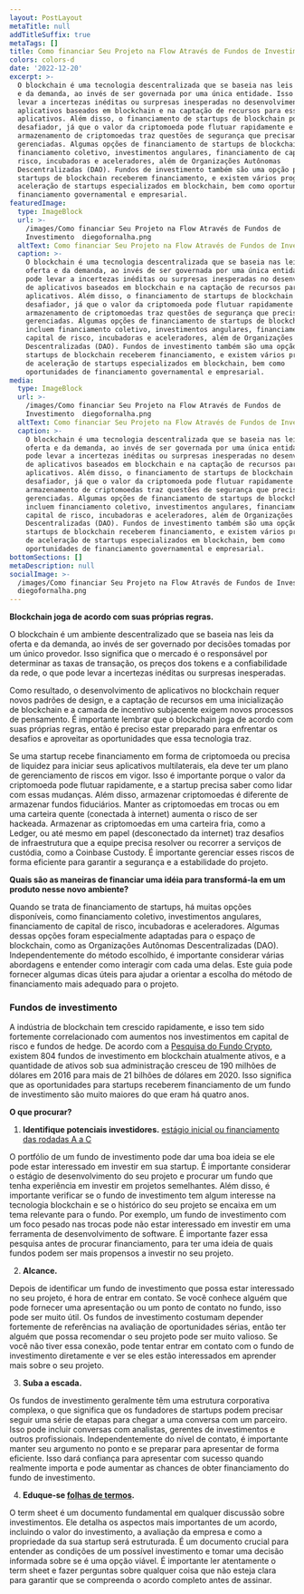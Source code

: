 ```yaml
---
layout: PostLayout
metaTitle: null
addTitleSuffix: true
metaTags: []
title: Como financiar Seu Projeto na Flow Através de Fundos de Investimento
colors: colors-d
date: '2022-12-20'
excerpt: >-
  O blockchain é uma tecnologia descentralizada que se baseia nas leis da oferta
  e da demanda, ao invés de ser governada por uma única entidade. Isso pode
  levar a incertezas inéditas ou surpresas inesperadas no desenvolvimento de
  aplicativos baseados em blockchain e na captação de recursos para esses
  aplicativos. Além disso, o financiamento de startups de blockchain pode ser
  desafiador, já que o valor da criptomoeda pode flutuar rapidamente e o
  armazenamento de criptomoedas traz questões de segurança que precisam ser
  gerenciadas. Algumas opções de financiamento de startups de blockchain incluem
  financiamento coletivo, investimentos angulares, financiamento de capital de
  risco, incubadoras e aceleradores, além de Organizações Autônomas
  Descentralizadas (DAO). Fundos de investimento também são uma opção para
  startups de blockchain receberem financiamento, e existem vários programas de
  aceleração de startups especializados em blockchain, bem como oportunidades de
  financiamento governamental e empresarial.
featuredImage:
  type: ImageBlock
  url: >-
    /images/Como financiar Seu Projeto na Flow Através de Fundos de
    Investimento  diegofornalha.png
  altText: Como financiar Seu Projeto na Flow Através de Fundos de Investimento
  caption: >-
    O blockchain é uma tecnologia descentralizada que se baseia nas leis da
    oferta e da demanda, ao invés de ser governada por uma única entidade. Isso
    pode levar a incertezas inéditas ou surpresas inesperadas no desenvolvimento
    de aplicativos baseados em blockchain e na captação de recursos para esses
    aplicativos. Além disso, o financiamento de startups de blockchain pode ser
    desafiador, já que o valor da criptomoeda pode flutuar rapidamente e o
    armazenamento de criptomoedas traz questões de segurança que precisam ser
    gerenciadas. Algumas opções de financiamento de startups de blockchain
    incluem financiamento coletivo, investimentos angulares, financiamento de
    capital de risco, incubadoras e aceleradores, além de Organizações Autônomas
    Descentralizadas (DAO). Fundos de investimento também são uma opção para
    startups de blockchain receberem financiamento, e existem vários programas
    de aceleração de startups especializados em blockchain, bem como
    oportunidades de financiamento governamental e empresarial.
media:
  type: ImageBlock
  url: >-
    /images/Como financiar Seu Projeto na Flow Através de Fundos de
    Investimento  diegofornalha.png
  altText: Como financiar Seu Projeto na Flow Através de Fundos de Investimento
  caption: >-
    O blockchain é uma tecnologia descentralizada que se baseia nas leis da
    oferta e da demanda, ao invés de ser governada por uma única entidade. Isso
    pode levar a incertezas inéditas ou surpresas inesperadas no desenvolvimento
    de aplicativos baseados em blockchain e na captação de recursos para esses
    aplicativos. Além disso, o financiamento de startups de blockchain pode ser
    desafiador, já que o valor da criptomoeda pode flutuar rapidamente e o
    armazenamento de criptomoedas traz questões de segurança que precisam ser
    gerenciadas. Algumas opções de financiamento de startups de blockchain
    incluem financiamento coletivo, investimentos angulares, financiamento de
    capital de risco, incubadoras e aceleradores, além de Organizações Autônomas
    Descentralizadas (DAO). Fundos de investimento também são uma opção para
    startups de blockchain receberem financiamento, e existem vários programas
    de aceleração de startups especializados em blockchain, bem como
    oportunidades de financiamento governamental e empresarial.
bottomSections: []
metaDescription: null
socialImage: >-
  /images/Como financiar Seu Projeto na Flow Através de Fundos de Investimento 
  diegofornalha.png
---
```

**Blockchain joga de acordo com suas próprias regras.**

O blockchain é um ambiente descentralizado que se baseia nas leis da oferta e da demanda, ao invés de ser governado por decisões tomadas por um único provedor. Isso significa que o mercado é o responsável por determinar as taxas de transação, os preços dos tokens e a confiabilidade da rede, o que pode levar a incertezas inéditas ou surpresas inesperadas.

Como resultado, o desenvolvimento de aplicativos no blockchain requer novos padrões de design, e a captação de recursos em uma inicialização de blockchain e a camada de incentivo subjacente exigem novos processos de pensamento. É importante lembrar que o blockchain joga de acordo com suas próprias regras, então é preciso estar preparado para enfrentar os desafios e aproveitar as oportunidades que essa tecnologia traz.

Se uma startup recebe financiamento em forma de criptomoeda ou precisa de liquidez para iniciar seus aplicativos multilaterais, ela deve ter um plano de gerenciamento de riscos em vigor. Isso é importante porque o valor da criptomoeda pode flutuar rapidamente, e a startup precisa saber como lidar com essas mudanças. Além disso, armazenar criptomoedas é diferente de armazenar fundos fiduciários. Manter as criptomoedas em trocas ou em uma carteira quente (conectada à internet) aumenta o risco de ser hackeada. Armazenar as criptomoedas em uma carteira fria, como a Ledger, ou até mesmo em papel (desconectado da internet) traz desafios de infraestrutura que a equipe precisa resolver ou recorrer a serviços de custódia, como a Coinbase Custody. É importante gerenciar esses riscos de forma eficiente para garantir a segurança e a estabilidade do projeto.

**Quais são as maneiras de financiar uma idéia para transformá-la em um produto nesse novo ambiente?**

Quando se trata de financiamento de startups, há muitas opções disponíveis, como financiamento coletivo, investimentos angulares, financiamento de capital de risco, incubadoras e aceleradores. Algumas dessas opções foram especialmente adaptadas para o espaço de blockchain, como as Organizações Autônomas Descentralizadas (DAO). Independentemente do método escolhido, é importante considerar várias abordagens e entender como interagir com cada uma delas. Este guia pode fornecer algumas dicas úteis para ajudar a orientar a escolha do método de financiamento mais adequado para o projeto.

### **Fundos de investimento**

A indústria de blockchain tem crescido rapidamente, e isso tem sido fortemente correlacionado com aumentos nos investimentos em capital de risco e fundos de hedge. De acordo com a [Pesquisa do Fundo Crypto](https://cryptofundresearch.com/cryptocurrency-funds-overview-infographic/), existem 804 fundos de investimento em blockchain atualmente ativos, e a quantidade de ativos sob sua administração cresceu de 190 milhões de dólares em 2016 para mais de 21 bilhões de dólares em 2020. Isso significa que as oportunidades para startups receberem financiamento de um fundo de investimento são muito maiores do que eram há quatro anos.

**O que procurar?**

1.  **Identifique potenciais investidores.** [estágio inicial ou financiamento das rodadas A a C](https://www.investopedia.com/articles/personal-finance/102015/series-b-c-funding-what-it-all-means-and-how-it-works.asp)

O portfólio de um fundo de investimento pode dar uma boa ideia se ele pode estar interessado em investir em sua startup. É importante considerar o estágio de desenvolvimento do seu projeto e procurar um fundo que tenha experiência em investir em projetos semelhantes. Além disso, é importante verificar se o fundo de investimento tem algum interesse na tecnologia blockchain e se o histórico do seu projeto se encaixa em um tema relevante para o fundo. Por exemplo, um fundo de investimento com um foco pesado nas trocas pode não estar interessado em investir em uma ferramenta de desenvolvimento de software. É importante fazer essa pesquisa antes de procurar financiamento, para ter uma ideia de quais fundos podem ser mais propensos a investir no seu projeto.

2.  **Alcance.**

Depois de identificar um fundo de investimento que possa estar interessado no seu projeto, é hora de entrar em contato. Se você conhece alguém que pode fornecer uma apresentação ou um ponto de contato no fundo, isso pode ser muito útil. Os fundos de investimento costumam depender fortemente de referências na avaliação de oportunidades sérias, então ter alguém que possa recomendar o seu projeto pode ser muito valioso. Se você não tiver essa conexão, pode tentar entrar em contato com o fundo de investimento diretamente e ver se eles estão interessados em aprender mais sobre o seu projeto.

3.  **Suba a escada.**

Os fundos de investimento geralmente têm uma estrutura corporativa complexa, o que significa que os fundadores de startups podem precisar seguir uma série de etapas para chegar a uma conversa com um parceiro. Isso pode incluir conversas com analistas, gerentes de investimentos e outros profissionais. Independentemente do nível de contato, é importante manter seu argumento no ponto e se preparar para apresentar de forma eficiente. Isso dará confiança para apresentar com sucesso quando realmente importa e pode aumentar as chances de obter financiamento do fundo de investimento.

4.  **Eduque-se **[**folhas de termos**](https://www.investopedia.com/terms/t/termsheet.asp)**.**

O term sheet é um documento fundamental em qualquer discussão sobre investimentos. Ele detalha os aspectos mais importantes de um acordo, incluindo o valor do investimento, a avaliação da empresa e como a propriedade da sua startup será estruturada. É um documento crucial para entender as condições de um possível investimento e tomar uma decisão informada sobre se é uma opção viável. É importante ler atentamente o term sheet e fazer perguntas sobre qualquer coisa que não esteja clara para garantir que se compreenda o acordo completo antes de assinar.

